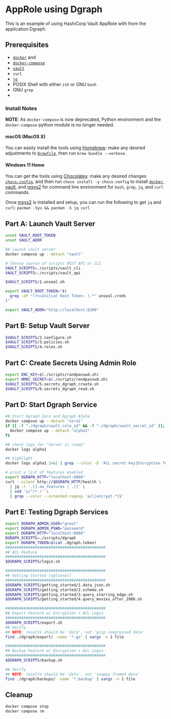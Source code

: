 # AppRole using Dgraph

This is an example of using HashiCorp Vault AppRole with from the application Dgraph.

## Prerequisites

* [`docker`](https://docs.docker.com/engine/reference/commandline/cli/) and
* [`docker-compose`](https://docs.docker.com/compose/)
* [`vault`](https://www.vaultproject.io/)
* `curl`
* [`jq`](https://stedolan.github.io/jq/)
* POSIX Shell with either `zsh` or GNU `bash`
* GNU `grep`
* 

### Install Notes

**NOTE**: As `docker-compose` is now deprecated, Python environment and the `docker-compose` python module is no longer needed.

#### macOS (MacOS X)

You can easily install the tools using [Homebrew](https://brew.sh/): make any desired adjustments to [`Brewfile`](Brewfile), then run `brew bundle --verbose`.

#### Windows 11 Home

You can get the tools using [Chocolatey](https://chocolatey.org/): make any desired changes [`choco.config`](choco.config), and then run `choco install -y choco.config` to install [`docker`](https://docs.docker.com/docker-for-windows/install/), [vault](https://www.vaultproject.io/), and [msys2](https://www.msys2.org/) for command line environment for `bash`, `grep`, `jq`, and `curl` commands.  

Once [msys2](https://www.msys2.org/) is installed and setup, you can run the following to get `jq` and `curl`: `pacman -Syu && pacman -S jq curl`

## Part A: Launch Vault Server

```bash
unset VAULT_ROOT_TOKEN
unset VAULT_ADDR

## launch vault server
docker compose up --detach "vault"

# Choose source of scripts REST API or CLI
VAULT_SCRIPTS=./scripts/vault_cli
VAULT_SCRIPTS=./scripts/vault_api 

$VAULT_SCRIPTS/1.unseal.sh

export VAULT_ROOT_TOKEN="$(
  grep -oP "(?<=Initial Root Token: ).*" unseal.creds
)"

export VAULT_ADDR="http://localhost:8200"


```

## Part B: Setup Vault Server

```bash
$VAULT_SCRIPTS/2.configure.sh
$VAULT_SCRIPTS/3.policies.sh
$VAULT_SCRIPTS/4.roles.sh
```

## Part C: Create Secrets Using Admin Role

```bash
export ENC_KEY=$(./scripts/randpasswd.sh)
export HMAC_SECRET=$(./scripts/randpasswd.sh)
$VAULT_SCRIPTS/5.secrets_dgraph_create.sh
$VAULT_SCRIPTS/6.secrets_dgraph_read.sh
```

## Part D: Start Dgraph Service

```bash
## Start Dgraph Zero and Dgraph Alpha
docker compose up --detach "zero1"
if [[ -f "./dgraph/vault_role_id" && -f "./dgraph/vault_secret_id" ]]; then
  docker compose up --detach "alpha1"
fi

## check logs for "Server is ready"
docker logs alpha1

## highlight
docker logs alpha1 2>&1 | grep --color -E 'ACL secret key|Encryption feature|$'

# print a list of features enabled
export DGRAPH_HTTP="localhost:8080"
curl --silent http://$DGRAPH_HTTP/health \
  | jq -r '.[].ee_features | .[]' \
  | sed 's/^/* /' \
  | grep --color --extended-regexp 'acl|encrypt.*|$'
```

## Part E: Testing Dgraph Services

```bash
export DGRAPH_ADMIN_USER="groot"
export DGRAPH_ADMIN_PSWD="password"
export DGRAPH_HTTP="localhost:8080"
DGRAPH_SCRIPTS=./scripts/dgraph
export DGRAPH_TOKEN=$(cat .dgraph.token)
############################################
## ACL Feature
############################################
$DGRAPH_SCRIPTS/login.sh

############################################
## Getting Started (optional)
############################################
$DGRAPH_SCRIPTS/getting_started/1.data_json.sh
$DGRAPH_SCRIPTS/getting_started/2.schema.sh
$DGRAPH_SCRIPTS/getting_started/3.query_starring_edge.sh
$DGRAPH_SCRIPTS/getting_started/4.query_movies_after_1980.sh

############################################
## Export Feature w/ Encryption + ACL Login
############################################
$DGRAPH_SCRIPTS/export.sh
## Verify
## NOTE: results should be 'data', not 'gzip compressed data'
find ./dgraph/export/ -name '*.gz' | xargs -n 1 file

############################################
## Backup Feature w/ Encryption + ACL Login
############################################
$DGRAPH_SCRIPTS/backup.sh

## Verify
## NOTE: results should be 'data', not 'snappy framed data'
find ./dgraph/backups/ -name '*.backup' | xargs -n 1 file  
```

## Cleanup

```bash
docker compose stop
docker compose rm
```